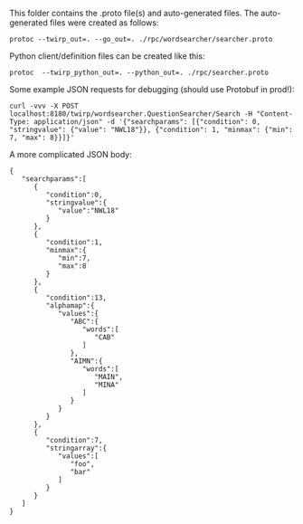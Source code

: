 This folder contains the .proto file(s) and auto-generated files. The auto-generated files were created as follows:

```
protoc --twirp_out=. --go_out=. ./rpc/wordsearcher/searcher.proto
```

Python client/definition files can be created like this:

```
protoc  --twirp_python_out=. --python_out=. ./rpc/searcher.proto
```


Some example JSON requests for debugging (should use Protobuf in prod!):

```
curl -vvv -X POST localhost:8180/twirp/wordsearcher.QuestionSearcher/Search -H "Content-Type: application/json" -d '{"searchparams": [{"condition": 0, "stringvalue": {"value": "NWL18"}}, {"condition": 1, "minmax": {"min": 7, "max": 8}}]}'
```

A more complicated JSON body:

```
{
   "searchparams":[
      {
         "condition":0,
         "stringvalue":{
            "value":"NWL18"
         }
      },
      {
         "condition":1,
         "minmax":{
            "min":7,
            "max":8
         }
      },
      {
         "condition":13,
         "alphamap":{
            "values":{
               "ABC":{
                  "words":[
                     "CAB"
                  ]
               },
               "AIMN":{
                  "words":[
                     "MAIN",
                     "MINA"
                  ]
               }
            }
         }
      },
      {
         "condition":7,
         "stringarray":{
            "values":[
               "foo",
               "bar"
            ]
         }
      }
   ]
}

```
